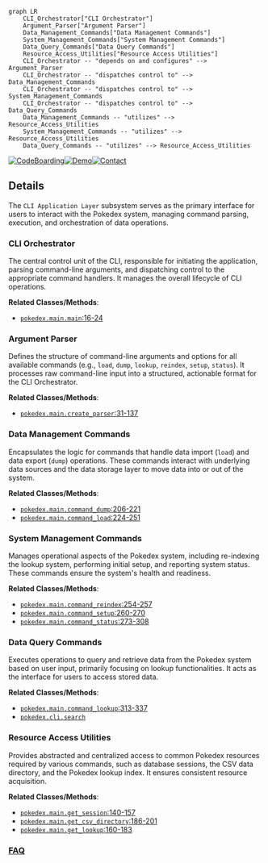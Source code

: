 ```mermaid
graph LR
    CLI_Orchestrator["CLI Orchestrator"]
    Argument_Parser["Argument Parser"]
    Data_Management_Commands["Data Management Commands"]
    System_Management_Commands["System Management Commands"]
    Data_Query_Commands["Data Query Commands"]
    Resource_Access_Utilities["Resource Access Utilities"]
    CLI_Orchestrator -- "depends on and configures" --> Argument_Parser
    CLI_Orchestrator -- "dispatches control to" --> Data_Management_Commands
    CLI_Orchestrator -- "dispatches control to" --> System_Management_Commands
    CLI_Orchestrator -- "dispatches control to" --> Data_Query_Commands
    Data_Management_Commands -- "utilizes" --> Resource_Access_Utilities
    System_Management_Commands -- "utilizes" --> Resource_Access_Utilities
    Data_Query_Commands -- "utilizes" --> Resource_Access_Utilities
```

[![CodeBoarding](https://img.shields.io/badge/Generated%20by-CodeBoarding-9cf?style=flat-square)](https://github.com/CodeBoarding/GeneratedOnBoardings)[![Demo](https://img.shields.io/badge/Try%20our-Demo-blue?style=flat-square)](https://www.codeboarding.org/demo)[![Contact](https://img.shields.io/badge/Contact%20us%20-%20contact@codeboarding.org-lightgrey?style=flat-square)](mailto:contact@codeboarding.org)

## Details

The `CLI Application Layer` subsystem serves as the primary interface for users to interact with the Pokedex system, managing command parsing, execution, and orchestration of data operations.

### CLI Orchestrator
The central control unit of the CLI, responsible for initiating the application, parsing command-line arguments, and dispatching control to the appropriate command handlers. It manages the overall lifecycle of CLI operations.


**Related Classes/Methods**:

- <a href="https://github.com/veekun/pokedex/blob/master/pokedex/main.py#L16-L24" target="_blank" rel="noopener noreferrer">`pokedex.main.main`:16-24</a>


### Argument Parser
Defines the structure of command-line arguments and options for all available commands (e.g., `load`, `dump`, `lookup`, `reindex`, `setup`, `status`). It processes raw command-line input into a structured, actionable format for the CLI Orchestrator.


**Related Classes/Methods**:

- <a href="https://github.com/veekun/pokedex/blob/master/pokedex/main.py#L31-L137" target="_blank" rel="noopener noreferrer">`pokedex.main.create_parser`:31-137</a>


### Data Management Commands
Encapsulates the logic for commands that handle data import (`load`) and data export (`dump`) operations. These commands interact with underlying data sources and the data storage layer to move data into or out of the system.


**Related Classes/Methods**:

- <a href="https://github.com/veekun/pokedex/blob/master/pokedex/main.py#L206-L221" target="_blank" rel="noopener noreferrer">`pokedex.main.command_dump`:206-221</a>
- <a href="https://github.com/veekun/pokedex/blob/master/pokedex/main.py#L224-L251" target="_blank" rel="noopener noreferrer">`pokedex.main.command_load`:224-251</a>


### System Management Commands
Manages operational aspects of the Pokedex system, including re-indexing the lookup system, performing initial setup, and reporting system status. These commands ensure the system's health and readiness.


**Related Classes/Methods**:

- <a href="https://github.com/veekun/pokedex/blob/master/pokedex/main.py#L254-L257" target="_blank" rel="noopener noreferrer">`pokedex.main.command_reindex`:254-257</a>
- <a href="https://github.com/veekun/pokedex/blob/master/pokedex/main.py#L260-L270" target="_blank" rel="noopener noreferrer">`pokedex.main.command_setup`:260-270</a>
- <a href="https://github.com/veekun/pokedex/blob/master/pokedex/main.py#L273-L308" target="_blank" rel="noopener noreferrer">`pokedex.main.command_status`:273-308</a>


### Data Query Commands
Executes operations to query and retrieve data from the Pokedex system based on user input, primarily focusing on lookup functionalities. It acts as the interface for users to access stored data.


**Related Classes/Methods**:

- <a href="https://github.com/veekun/pokedex/blob/master/pokedex/main.py#L313-L337" target="_blank" rel="noopener noreferrer">`pokedex.main.command_lookup`:313-337</a>
- <a href="https://github.com/veekun/pokedex/blob/master/pokedex/cli/search.py" target="_blank" rel="noopener noreferrer">`pokedex.cli.search`</a>


### Resource Access Utilities
Provides abstracted and centralized access to common Pokedex resources required by various commands, such as database sessions, the CSV data directory, and the Pokedex lookup index. It ensures consistent resource acquisition.


**Related Classes/Methods**:

- <a href="https://github.com/veekun/pokedex/blob/master/pokedex/main.py#L140-L157" target="_blank" rel="noopener noreferrer">`pokedex.main.get_session`:140-157</a>
- <a href="https://github.com/veekun/pokedex/blob/master/pokedex/main.py#L186-L201" target="_blank" rel="noopener noreferrer">`pokedex.main.get_csv_directory`:186-201</a>
- <a href="https://github.com/veekun/pokedex/blob/master/pokedex/main.py#L160-L183" target="_blank" rel="noopener noreferrer">`pokedex.main.get_lookup`:160-183</a>




### [FAQ](https://github.com/CodeBoarding/GeneratedOnBoardings/tree/main?tab=readme-ov-file#faq)
